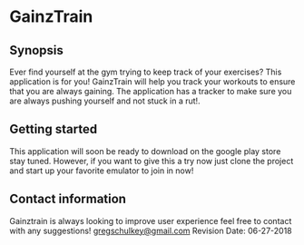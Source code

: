 # GainzTrain

## Synopsis
  Ever find yourself at the gym trying to keep track of your exercises?  This application is for you! GainzTrain will help you track your 
  workouts to ensure that you are always gaining.  The application has a tracker to make sure you are always pushing yourself and not stuck
  in a rut!.  
  
## Getting started
 
 This application will soon be ready to download on the google play store stay tuned.  However, if you want to give this a try now just 
 clone the project and start up your favorite emulator to join in now!
 
## Contact information
 
 Gainztrain is always looking to improve user experience feel free to contact with any suggestions!
 gregschulkey@gmail.com
 Revision Date: 06-27-2018
